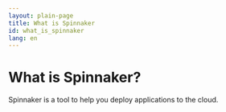 ```yaml
---
layout: plain-page
title: What is Spinnaker
id: what_is_spinnaker
lang: en
---
```


# What is Spinnaker?

Spinnaker is a tool to help you deploy applications to the cloud.

